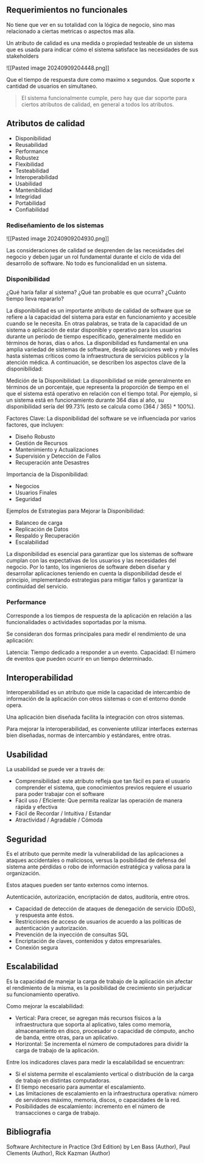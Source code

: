 
## Requerimientos no funcionales

No tiene que ver en su totalidad con la lógica de negocio, sino mas relacionado a ciertas metricas o aspectos mas alla.

Un atributo de calidad es una medida o propiedad testeable de un sistema que es usada para indicar cómo el sistema satisface las necesidades de sus stakeholders

![[Pasted image 20240909204448.png]]

Que el tiempo de respuesta dure como maximo x segundos. 
Que soporte x cantidad de usuarios en simultaneo. 

> El sistema funcionalmente cumple, pero hay que dar soporte para ciertos atributos de calidad, en general a todos los atributos.

## Atributos de calidad

* Disponibilidad 
* Reusabilidad 
* Performance 
* Robustez 
* Flexibilidad 
* Testeabilidad 
* Interoperabilidad 
* Usabilidad 
* Mantenibilidad 
* Integridad 
* Portabilidad 
* Confiabilidad

### Rediseñamiento de los sistemas

![[Pasted image 20240909204930.png]]


Las consideraciones de calidad se desprenden de las necesidades del negocio y deben jugar un rol fundamental durante el ciclo de vida del desarrollo de software. No todo es funcionalidad en un sistema.


### Disponibilidad

¿Qué haría fallar al sistema? ¿Qué tan probable es que ocurra? ¿Cuánto tiempo lleva repararlo?

La disponibilidad es un importante atributo de calidad de software que se refiere a la capacidad del sistema para estar en funcionamiento y accesible cuando se le necesita. En otras palabras, se trata de la capacidad de un sistema o aplicación de estar disponible y operativo para los usuarios durante un período de tiempo especificado, generalmente medido en términos de horas, días o años. La disponibilidad es fundamental en una amplia variedad de sistemas de software, desde aplicaciones web y móviles hasta sistemas críticos como la infraestructura de servicios públicos y la atención médica. A continuación, se describen los aspectos clave de la disponibilidad:

Medición de la Disponibilidad: La disponibilidad se mide generalmente en términos de un porcentaje, que representa la proporción de tiempo en el que el sistema está operativo en relación con el tiempo total. Por ejemplo, si un sistema está en funcionamiento durante 364 días al año, su disponibilidad sería del 99.73% (esto se calcula como (364 / 365) * 100%).

Factores Clave: La disponibilidad del software se ve influenciada por varios factores, que incluyen:

* Diseño Robusto
* Gestión de Recursos 
* Mantenimiento y Actualizaciones 
* Supervisión y Detección de Fallos 
* Recuperación ante Desastres

Importancia de la Disponibilidad:

* Negocios  
* Usuarios Finales 
* Seguridad

Ejemplos de Estrategias para Mejorar la Disponibilidad:

* Balanceo de carga 
* Replicación de Datos 
* Respaldo y Recuperación 
* Escalabilidad

La disponibilidad es esencial para garantizar que los sistemas de software cumplan con las expectativas de los usuarios y las necesidades del negocio. Por lo tanto, los ingenieros de software deben diseñar y desarrollar aplicaciones teniendo en cuenta la disponibilidad desde el principio, implementando estrategias para mitigar fallos y garantizar la continuidad del servicio.


### Performance

Corresponde a los tiempos de respuesta de la aplicación en relación a las funcionalidades o actividades soportadas por la misma. 

Se consideran dos formas principales para medir el rendimiento de una aplicación: 

Latencia: Tiempo dedicado a responder a un evento. 
Capacidad: El número de eventos que pueden ocurrir en un tiempo determinado.


## Interoperabilidad

Interoperabilidad es un atributo que mide la capacidad de intercambio de información de la aplicación con otros sistemas o con el entorno donde opera.

Una aplicación bien diseñada facilita la integración con otros sistemas.

Para mejorar la interoperabilidad, es conveniente utilizar interfaces externas bien diseñadas, normas de intercambio y estándares, entre otras.


## Usabilidad

La usabilidad se puede ver a través de:

* Comprensibilidad: este atributo refleja que tan fácil es para el usuario comprender el sistema, que conocimientos previos requiere el usuario para poder trabajar con el software
* Fácil uso / Eficiente: Que permita realizar las operación de manera rápida y efectiva
* Fácil de Recordar / Intuitiva / Estandar
* Atractividad / Agradable / Cómoda


## Seguridad

Es el atributo que permite medir la vulnerabilidad de las aplicaciones a ataques accidentales o maliciosos, versus la posibilidad de defensa del sistema ante pérdidas o robo de información estratégica y valiosa para la organización.

Estos ataques pueden ser tanto externos como internos.

Autenticación, autorización, encriptación de datos, auditoría, entre otros.

* Capacidad de detección de ataques de denegación de servicio (DDoS), y respuesta ante éstos. 
* Restricciones de acceso de usuarios de acuerdo a las políticas de autenticación y autorización. 
* Prevención de la inyección de consultas SQL 
* Encriptación de claves, contenidos y datos empresariales. 
* Conexión segura


## Escalabilidad

Es la capacidad de manejar la carga de trabajo de la aplicación sin afectar el rendimiento de la misma, es la posibilidad de crecimiento sin perjudicar su funcionamiento operativo.

Como mejorar la escalabilidad:

* Vertical: Para crecer, se agregan más recursos físicos a la infraestructura que soporta al aplicativo, tales como memoria, almacenamiento en disco, procesador o capacidad de cómputo, ancho de banda, entre otras, para un aplicativo.
* Horizontal: Se incrementa el número de computadores para dividir la carga de trabajo de la aplicación.

Entre los indicadores claves para medir la escalabilidad se encuentran:

* Si el sistema permite el escalamiento vertical o distribución de la carga de trabajo en distintas computadoras.
* El tiempo necesario para aumentar el escalamiento.
* Las limitaciones de escalamiento en la infraestructura operativa: número de servidores máximo, memoria, discos, o capacidades de la red.
* Posibilidades de escalamiento: incremento en el número de transacciones o carga de trabajo.

## Bibliografia 

Software Architecture in Practice (3rd Edition) by Len Bass (Author), Paul Clements (Author), Rick Kazman (Author)


